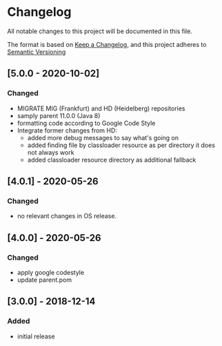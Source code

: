 # Changelog
All notable changes to this project will be documented in this file.

The format is based on [Keep a Changelog](https://keepachangelog.com/en/1.0.0/),
and this project adheres to [Semantic Versioning](https://semver.org/spec/v2.0.0.html)

## [5.0.0 - 2020-10-02]
### Changed
- MIGRATE MIG (Frankfurt) and HD (Heidelberg) repositories
- samply parent 11.0.0 (Java 8)
- formatting code according to Google Code Style
- Integrate former changes from HD:
    - added more debug messages to say what's going on
    - added finding file by classloader resource as per directory it does not always work
    - added classloader resource directory as additional fallback

## [4.0.1] - 2020-05-26
### Changed
- no relevant changes in OS release.

## [4.0.0] - 2020-05-26
### Changed
- apply google codestyle
- update parent.pom

## [3.0.0] - 2018-12-14
### Added
- initial release
